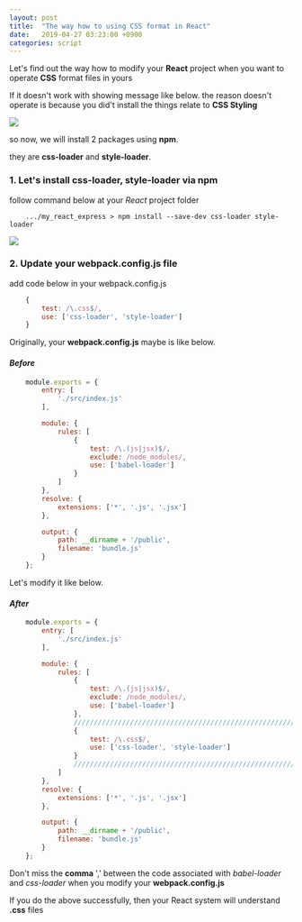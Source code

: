 ```yaml
---
layout: post
title:  "The way how to using CSS format in React"
date:   2019-04-27 03:23:00 +0900
categories: script
---
```

Let's find out the way how to modify your __React__ project when you want to operate __CSS__ format files in yours

If it doesn't work with showing message like below. the reason doesn't operate is because you did't install the things relate to __CSS Styling__

![](/res/2019-04-27-using-css-react/1.png)

so now, we will install 2 packages using __npm__.

they are __css-loader__ and __style-loader__.

### 1. Let's install __css-loader__, __style-loader__ via __npm__ 

follow command below at your _React_ project folder

```
    .../my_react_express > npm install --save-dev css-loader style-loader
```

![](/res/2019-04-27-using-css-react/2.png)

### 2. Update your webpack.config.js file

add code below in your webpack.config.js

```js
    {
        test: /\.css$/,
        use: ['css-loader', 'style-loader']
    } 
```

Originally, your __webpack.config.js__ maybe is like below.

#### _Before_
```js
    module.exports = {
        entry: [
            './src/index.js'
        ],

        module: {
            rules: [
                {
                    test: /\.(js|jsx)$/,
                    exclude: /node_modules/,
                    use: ['babel-loader']
                } 
            ]
        },
        resolve: {
            extensions: ['*', '.js', '.jsx']
        },

        output: {
            path: __dirname + '/public',
            filename: 'bundle.js'
        }
    };
```

Let's modify it like below.

#### _After_
```js
    module.exports = {
        entry: [
            './src/index.js'
        ],

        module: {
            rules: [
                {
                    test: /\.(js|jsx)$/,
                    exclude: /node_modules/,
                    use: ['babel-loader']
                }, 
                /////////////////////////////////////////////////////// START NEW CODE
                {
                    test: /\.css$/,
                    use: ['css-loader', 'style-loader']
                } 
                /////////////////////////////////////////////////////// END NEW CODE
            ]
        },
        resolve: {
            extensions: ['*', '.js', '.jsx']
        },

        output: {
            path: __dirname + '/public',
            filename: 'bundle.js'
        }
    };
```

Don't miss the __comma__ ',' between the code associated with _babel-loader_ and _css-loader_ when you modify your __webpack.config.js__

If you do the above successfully, then your React system will understand __.css__ files  
